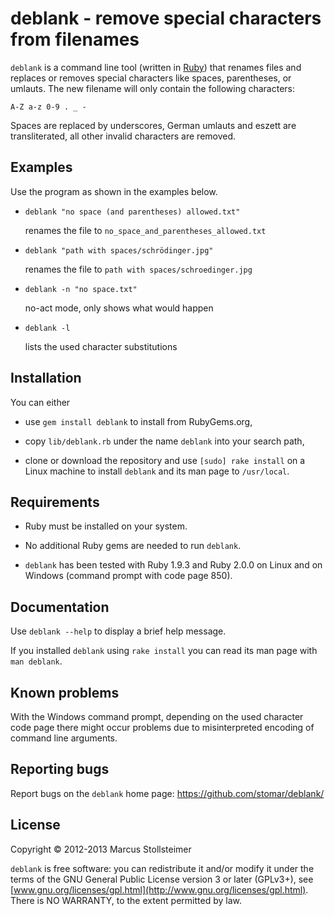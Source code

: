 deblank - remove special characters from filenames
==================================================

`deblank` is a command line tool (written in [Ruby][Ruby])
that renames files and replaces or removes special characters
like spaces, parentheses, or umlauts.
The new filename will only contain the following characters:

    A-Z a-z 0-9 . _ -

Spaces are replaced by underscores, German umlauts and eszett are
transliterated, all other invalid characters are removed.

Examples
--------

Use the program as shown in the examples below.

* `deblank "no space (and parentheses) allowed.txt"`

    renames the file to `no_space_and_parentheses_allowed.txt`

* `deblank "path with spaces/schrödinger.jpg"`

    renames the file to `path with spaces/schroedinger.jpg`

* `deblank -n "no space.txt"`

    no-act mode, only shows what would happen

* `deblank -l`

    lists the used character substitutions

Installation
------------

You can either

- use `gem install deblank` to install from RubyGems.org,

- copy `lib/deblank.rb` under the name `deblank` into your search path,

- clone or download the repository and use `[sudo] rake install`
  on a Linux machine to install `deblank` and its man page to `/usr/local`.

Requirements
------------

- Ruby must be installed on your system.

- No additional Ruby gems are needed to run `deblank`.

- `deblank` has been tested with Ruby 1.9.3 and Ruby 2.0.0
  on Linux and on Windows (command prompt with code page 850).

Documentation
-------------

Use `deblank --help` to display a brief help message.

If you installed `deblank` using `rake install` you can read
its man page with `man deblank`.

Known problems
--------------

With the Windows command prompt, depending on the used character
code page there might occur problems due to misinterpreted encoding
of command line arguments.

Reporting bugs
--------------

Report bugs on the `deblank` home page: <https://github.com/stomar/deblank/>

License
-------

Copyright &copy; 2012-2013 Marcus Stollsteimer

`deblank` is free software: you can redistribute it and/or modify
it under the terms of the GNU General Public License version 3 or later (GPLv3+),
see [www.gnu.org/licenses/gpl.html](http://www.gnu.org/licenses/gpl.html).
There is NO WARRANTY, to the extent permitted by law.


[Ruby]: http://www.ruby-lang.org/
